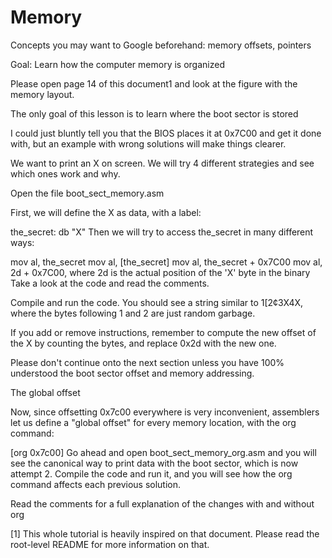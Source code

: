 # Memory

Concepts you may want to Google beforehand: memory offsets, pointers

Goal: Learn how the computer memory is organized

Please open page 14 of this document1 and look at the figure with the memory layout.

The only goal of this lesson is to learn where the boot sector is stored

I could just bluntly tell you that the BIOS places it at 0x7C00 and get it done with, but an example with wrong solutions will make things clearer.

We want to print an X on screen. We will try 4 different strategies and see which ones work and why.

Open the file boot_sect_memory.asm

First, we will define the X as data, with a label:

the_secret:
    db "X"
Then we will try to access the_secret in many different ways:

mov al, the_secret
mov al, [the_secret]
mov al, the_secret + 0x7C00
mov al, 2d + 0x7C00, where 2d is the actual position of the 'X' byte in the binary
Take a look at the code and read the comments.

Compile and run the code. You should see a string similar to 1[2¢3X4X, where the bytes following 1 and 2 are just random garbage.

If you add or remove instructions, remember to compute the new offset of the X by counting the bytes, and replace 0x2d with the new one.

Please don't continue onto the next section unless you have 100% understood the boot sector offset and memory addressing.

The global offset

Now, since offsetting 0x7c00 everywhere is very inconvenient, assemblers let us define a "global offset" for every memory location, with the org command:

[org 0x7c00]
Go ahead and open boot_sect_memory_org.asm and you will see the canonical way to print data with the boot sector, which is now attempt 2. Compile the code and run it, and you will see how the org command affects each previous solution.

Read the comments for a full explanation of the changes with and without org

[1] This whole tutorial is heavily inspired on that document. Please read the root-level README for more information on that.